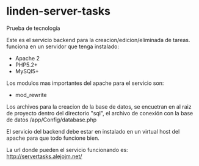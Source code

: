 linden-server-tasks
=======================

Prueba de tecnología

Este es el servicio backend para la creacion/edicion/eliminada de tareas.
funciona en un servidor que tenga instalado: 
- Apache 2
- PHP5.2+
- MySQl5+

Los modulos mas importantes del apache para el servicio son:
- mod_rewrite

Los archivos para la creacion de la base de datos, se encuetran en al
raiz de proyecto dentro del directorio "sql", el archivo de conexión
con la base de datos /app/Config/database.php


El servicio del backend debe estar en instalado en un virtual host del apache
para que todo funcione bien.

La url donde pueden el servicio funcionando es:
http://servertasks.alejojm.net/